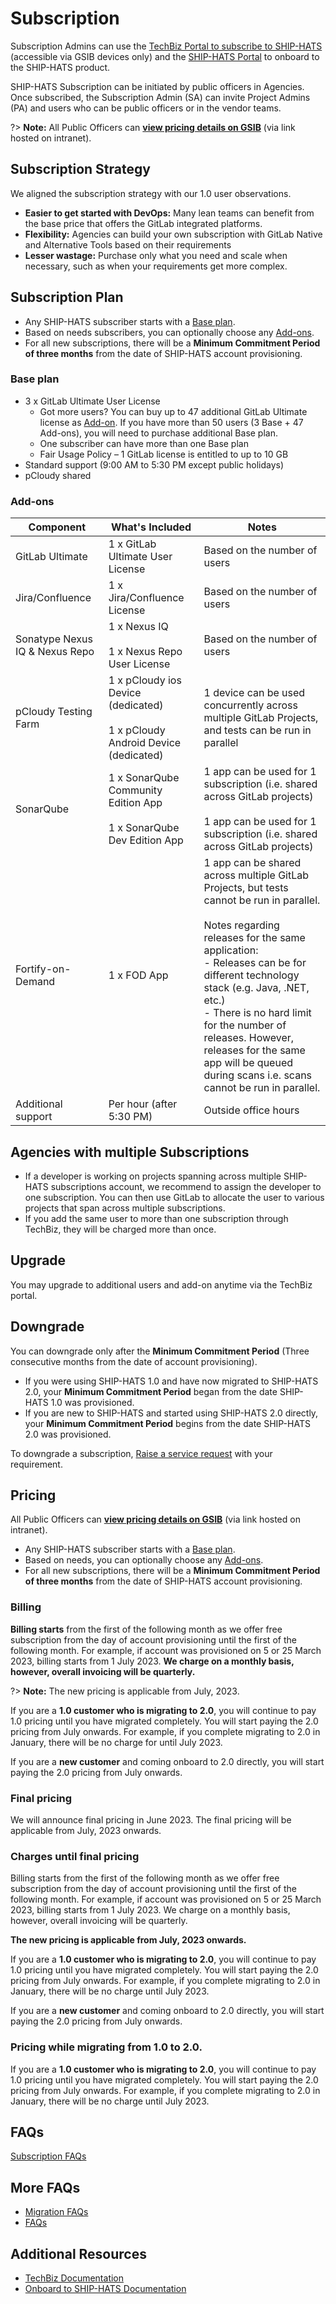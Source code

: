 # Subscription

Subscription Admins can use the [TechBiz Portal to subscribe to SHIP-HATS](https://portal.techbiz.suite.gov.sg/) (accessible via GSIB devices only) and the [SHIP-HATS Portal](https://portal.ship.gov.sg/) to onboard to the SHIP-HATS product. 

SHIP-HATS Subscription can be initiated by public officers in Agencies. Once subscribed, the Subscription Admin (SA) can invite Project Admins (PA) and users who can be public officers or in the vendor teams. 



<!--!> **Important:** SA must use the [TechBiz service to subscribe to SHIP-HATS](https://docs.developer.tech.gov.sg/docs/techbiz-documentation/) to [onboard to the SHIP-HATS product](onboard-to-ship-hats).-->

?> **Note:** All Public Officers can [**view pricing details on GSIB**](https://go.gov.sg/sh2indicative) (via link hosted on intranet).

<!--
> Subscription Admin (SA) can [log in to the TechBiz portal](https://docs.developer.tech.gov.sg/docs/techbiz-documentation/) to view pricing details.
-->

## Subscription Strategy

We aligned the subscription strategy with our 1.0 user observations.

- **Easier to get started with DevOps:** Many lean teams can benefit from the base price that offers the GitLab integrated platforms. 
- **Flexibility:** Agencies can build your own subscription with GitLab Native and Alternative Tools based on their requirements
- **Lesser wastage:** Purchase only what you need and scale when necessary, such as when your requirements get more complex.

## Subscription Plan

- Any SHIP-HATS subscriber starts with a [Base plan](#base-plan). 
- Based on needs subscribers, you can optionally choose any [Add-ons](#add-ons).
- For all new subscriptions, there will be a **Minimum Commitment Period of three months** from the date of SHIP-HATS account provisioning. 


### Base plan



- 3 x GitLab Ultimate User License 
  - Got more users? You can buy up to  47 additional GitLab Ultimate license as [Add-on](#add-ons). If you have more than 50 users (3 Base + 47 Add-ons), you will need to purchase additional Base plan. 
  - One subscriber can have more than one Base plan
  - Fair Usage Policy – 1 GitLab license is entitled to up to 10 GB
- Standard support (9:00 AM to 5:30 PM except public holidays)
- pCloudy shared


### Add-ons

|Component|What's Included|Notes|
|---|---|---|
GitLab Ultimate|1 x GitLab Ultimate User License|Based on the number of users
Jira/Confluence|1 x Jira/Confluence License|Based on the number of users
Sonatype Nexus IQ & Nexus Repo|1 x Nexus IQ <br><br>1 x Nexus Repo User License|Based on the number of users
pCloudy Testing Farm|1 x pCloudy ios Device (dedicated)<br><br> 1 x pCloudy Android Device (dedicated)|1 device can be used concurrently across multiple GitLab Projects, and tests can be run in parallel
SonarQube|1 x SonarQube Community Edition App<br><br>1 x SonarQube Dev Edition App|1 app can be used for 1 subscription (i.e. shared across GitLab projects)<br><br>1 app can be used for 1 subscription (i.e. shared across GitLab projects)
Fortify-on-Demand|1 x FOD App|1 app can be shared across multiple GitLab Projects, but tests cannot be run in parallel.<br><br>Notes regarding releases for the same application:<br>- Releases can be for different technology stack (e.g. Java, .NET, etc.)<br>- There is no hard limit for the number of releases. However, releases for the same app will be queued during scans i.e. scans cannot be run in parallel. 
Additional support|Per hour (after 5:30 PM)|Outside office hours|


## Agencies with multiple Subscriptions

- If a developer is working on projects spanning across multiple SHIP-HATS subscriptions account, we recommend to assign the developer to one subscription. You can then use GitLab to allocate the user to various projects that span across multiple subscriptions.
- If you add the same user to more than one subscription through TechBiz, they will be charged more than once.  

## Upgrade 

You may upgrade to additional users and add-on anytime via the TechBiz portal.  

## Downgrade

You can downgrade only after the **Minimum Commitment Period** (Three consecutive months from the date of account provisioning).

- If you were using SHIP-HATS 1.0 and have now migrated to SHIP-HATS 2.0, your **Minimum Commitment Period** began from the date SHIP-HATS 1.0 was provisioned. 
- If you are new to SHIP-HATS and started using SHIP-HATS 2.0 directly, your **Minimum Commitment Period** begins from the date SHIP-HATS 2.0 was provisioned. 

To downgrade a subscription, [Raise a service request](https://jira.ship.gov.sg/servicedesk/customer/portal/11) with your requirement. 

## Pricing

All Public Officers can [**view pricing details on GSIB**](https://go.gov.sg/sh2indicative) (via link hosted on intranet).

- Any SHIP-HATS subscriber starts with a [Base plan](#base-plan). 
- Based on needs, you can optionally choose any [Add-ons](#add-ons).
- For all new subscriptions, there will be a **Minimum Commitment Period of three months** from the date of SHIP-HATS account provisioning. 

### Billing 

**Billing starts** from the first of the following month as we offer free subscription from the day of account provisioning until the first of the following month. For example, if account was provisioned on 5 or 25 March 2023, billing starts from 1 July 2023. **We charge on a monthly basis, however, overall invoicing will be quarterly.** 

?> **Note:** The new pricing is applicable from July, 2023.

If you are a **1.0 customer who is migrating to 2.0**, you will continue to pay 1.0 pricing until you have migrated completely. You will start paying the 2.0 pricing from July onwards. For example, if you complete migrating to 2.0 in January, there will be no charge for until July 2023.

If you are a **new customer** and coming onboard to 2.0 directly, you will start paying the 2.0 pricing from July onwards. 


### Final pricing

We will announce final pricing in June 2023. The final pricing will be applicable from July, 2023 onwards. 

### Charges until final pricing

Billing starts from the first of the following month as we offer free subscription from the day of account provisioning until the first of the following month. For example, if account was provisioned on 5 or 25 March 2023, billing starts from 1 July 2023. We charge on a monthly basis, however, overall invoicing will be quarterly. 

**The new pricing is applicable from July, 2023 onwards.**

If you are a **1.0 customer who is migrating to 2.0**, you will continue to pay 1.0 pricing until you have migrated completely. You will start paying the 2.0 pricing from July onwards. For example, if you complete migrating to 2.0 in January, there will be no charge until July 2023.

If you are a **new customer** and coming onboard to 2.0 directly, you will start paying the 2.0 pricing from July onwards. 

### Pricing while migrating from 1.0 to 2.0.

If you are a **1.0 customer who is migrating to 2.0**, you will continue to pay 1.0 pricing until you have migrated completely. You will start paying the 2.0 pricing from July onwards. For example, if you complete migrating to 2.0 in January, there will be no charge until July 2023.


## FAQs

[Subscription FAQs](./snippets/subscription-faqs.md ':include')

## More FAQs

- [Migration FAQs](https://docs.developer.tech.gov.sg/docs/ship-hats-migration/faqs)
- [FAQs](general-faqs)

## Additional Resources

- [TechBiz Documentation](https://docs.developer.tech.gov.sg/docs/techbiz-documentation/)
- [Onboard to SHIP-HATS Documentation](onboard-to-ship-hats)

<!--
**Topics**
- [Overview](#overview)
- [Understanding SHIP-HATS Subscription](#understanding-ship-hats-subscriptionhttpswwwyoutubecomembedksuenr78m4wshowinfo0)
- [FAQs](#faqs)
-->
<!--## Overview 

SHIP-HATS manages its tenants through subscriptions. Only agencies can subscribe to SHIP-HATS. However, agencies can extend subscriptions to non-agency users, such as vendors. 

Please refer to [1.0 Subscription](https://www.developer.tech.gov.sg/products/categories/devops/ship-hats/subscription) for details. We will provide SHIP-HATS 2.0 subscription details soon. 

## Pricing

- Aiming for a comparable pricing as SHIP-HATS 1.0. 
- More details by end of Q2 FY22. 

?> You can [send your pricing questions](http://go.gov.sg/she) and we will answer them after the Pricing Review is complete.

## Process needs

- Existing subscriber will need to sign a new Subscription Agreement.

-->

<!--
<details>
 <summary style="font-size:20px"><b>What is the pricing for SHIP-HATS 2.0?  </b></summary><br>  


All Public Officers can [**view pricing details on GSIB**](https://go.gov.sg/sh2indicative) (via link hosted on intranet).

- Any SHIP-HATS subscriber starts with a [Base plan](#base-plan). 
- Based on needs subscribers, you can optionally choose any [Add-ons](#add-ons).
- For all new subscriptions, there will be a **Minimum Commitment Period of three months** from the date of SHIP-HATS account provisioning. 

 </details>
<br>

<details>
 <summary style="font-size:20px"><b>When do I get the final pricing for SHIP-HATS 2.0?  </b></summary><br>  

We will announce final pricing in March 2023. The final pricing will be applicable from July, 2023 onwards. 

?> All Public Officers can [**view pricing details on GSIB**](https://go.gov.sg/sh2indicative) (via link hosted on intranet).

 </details>
<br>

<details>
 <summary style="font-size:20px"><b>How will I be charged until final pricing? </b></summary><br>  

Billing starts from the first of the following month as we offer free subscription from the day of account provisioning until the first of the following month. For example, if account was provisioned on 5 or 25 March 2023, billing starts from 1 July 2023. We charge on a monthly basis, however, overall invoicing will be quarterly. 

**The new pricing is applicable from July, 2023 onwards.**

If you are a **1.0 customer who is migrating to 2.0**, you will continue to pay 1.0 pricing until you have migrated completely. You will start paying the 2.0 pricing from July onwards. For example, if you complete migrating to 2.0 in January, there will be no charge until July 2023.

If you are a **new customer** and coming onboard to 2.0 directly, you will start paying the 2.0 pricing from July onwards. 

?> All Public Officers can [**view pricing details on GSIB**](https://go.gov.sg/sh2indicative) (via link hosted on intranet).



</details>
<br>
-->

<!--<details>
 <summary style="font-size:20px"><b> I am migrating from 1.0 to 2.0. How will pricing work for me?	 </b></summary><br>  

If you are a **1.0 customer who is migrating to 2.0**, you will continue to pay 1.0 pricing until you have migrated completely. You will start paying the 2.0 pricing from July onwards. For example, if you complete migrating to 2.0 in January, there will be no charge until July 2023.

If you are a **new customer** and coming onboard to 2.0 directly, you will start paying the 2.0 pricing from July onwards. 

?> All Public Officers can [**view pricing details on GSIB**](https://go.gov.sg/sh2indicative) (via link hosted on intranet).


**The new pricing is applicable from July, 2023 onwards.**

 </details>
<br>


<details>
 <summary style="font-size:20px"><b>When does billing start for a subscription? </b></summary><br>  

Billing starts from the first of the following month as we offer free subscription from the day of account provisioning until the first of the following month. For example, if account was provisioned on 5 or 25 March 2023, billing starts from 1 July 2023. We charge on a monthly basis, however, overall invoicing will be quarterly. 

**The new pricing is applicable from July, 2023.**

If you are a **1.0 customer who is migrating to 2.0**, you will continue to pay 1.0 pricing until you have migrated completely. You will start paying the 2.0 pricing from July onwards. For example, if you complete migrating to 2.0 in January, there will be no charge for until July 2023.

If you are a **new customer** and coming onboard to 2.0 directly, you will start paying the 2.0 pricing from July onwards. 

?> All Public Officers can [**view pricing details on GSIB**](https://go.gov.sg/sh2indicative) (via link hosted on intranet).

</details>
<br>

<details>
 <summary style="font-size:20px"><b> Can I upgrade or downgrade to a different subscription plan and how do I do this? </b></summary><br>  

Yes. [Raise a service request](https://jira.ship.gov.sg/servicedesk/customer/portal/11) with your requirement. 

- You may upgrade to additional users and add-on anytime.  
- You can downgrade only after the <b>Minimum Commitment Period</b> (Three consecutive months from the date of account provisioning).
</details>
<br>

<details>
 <summary style="font-size:20px"><b> What is the minimum commitment period before I can downgrade SHIP-HATS tools? </b></summary><br>  

You can downgrade only after the <b>Minimum Commitment Period</b> of three consecutive months from the date of account provisioning.
</details>
<br>

<details>
 <summary style="font-size:20px"><b> How can I add-on or scale-down tools or resources bundled along with my subscription? </b></summary><br>  

[Raise a service request](https://jira.ship.gov.sg/servicedesk/customer/portal/11) with your requirement.  

</details>
<br>
-->